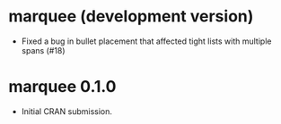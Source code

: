 # marquee (development version)

* Fixed a bug in bullet placement that affected tight lists with multiple spans 
  (#18)

# marquee 0.1.0

* Initial CRAN submission.
